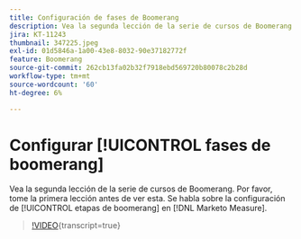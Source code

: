 ```yaml
---
title: Configuración de fases de Boomerang
description: Vea la segunda lección de la serie de cursos de Boomerang. Por favor, tome la primera lección antes de ver esta. Se trata de la configuración de etapas de boomerang en  [!DNL Marketo Measure].
jira: KT-11243
thumbnail: 347225.jpeg
exl-id: 01d5846a-1a00-43e8-8032-90e37182772f
feature: Boomerang
source-git-commit: 262cb13fa02b32f7918ebd569720b80078c2b28d
workflow-type: tm+mt
source-wordcount: '60'
ht-degree: 6%

---
```


# Configurar [!UICONTROL fases de boomerang]

Vea la segunda lección de la serie de cursos de Boomerang. Por favor, tome la primera lección antes de ver esta. Se habla sobre la configuración de [!UICONTROL etapas de boomerang] en [!DNL Marketo Measure].

>[!VIDEO](https://video.tv.adobe.com/v/347225/?learn=on){transcript=true}
